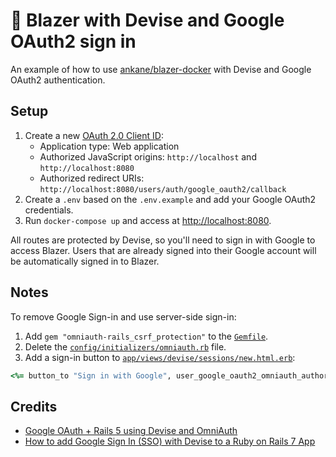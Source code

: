# :closed_lock_with_key: Blazer with Devise and Google OAuth2 sign in
An example of how to use [ankane/blazer-docker](https://github.com/ankane/blazer-docker) with Devise and Google OAuth2 authentication.

## Setup
1. Create a new [OAuth 2.0 Client ID](https://console.cloud.google.com/apis/credentials):
    - Application type: Web application
    - Authorized JavaScript origins: `http://localhost` and `http://localhost:8080`
    - Authorized redirect URIs: `http://localhost:8080/users/auth/google_oauth2/callback`
1. Create a `.env` based on the `.env.example` and add your Google OAuth2 credentials.
1. Run `docker-compose up` and access at [http://localhost:8080](http://localhost:8080).

All routes are protected by Devise, so you'll need to sign in with Google to access Blazer.  Users that are already signed into their Google account will be automatically signed in to Blazer.

## Notes
To remove Google Sign-in and use server-side sign-in:

1. Add `gem "omniauth-rails_csrf_protection"` to the [`Gemfile`](./Gemfile).
1. Delete the [`config/initializers/omniauth.rb`](./config/initializers/omniauth.rb) file.
1. Add a sign-in button to [`app/views/devise/sessions/new.html.erb`](./app/views/devise/sessions/new.html.erb):

```ruby
<%= button_to "Sign in with Google", user_google_oauth2_omniauth_authorize_path, method: :post %>
```

## Credits
- [Google OAuth + Rails 5 using Devise and OmniAuth](https://medium.com/@adamlangsner/google-oauth-rails-5-using-devise-and-omniauth-1b7fa5f72c8e)
- [How to add Google Sign In (SSO) with Devise to a Ruby on Rails 7 App](https://medium.com/dev-genius/how-to-add-google-sign-in-sso-with-devise-to-a-ruby-on-rails-7-app-6d8c5ef7641b)

